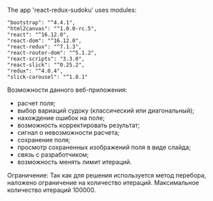 The app 'react-redux-sudoku'  uses modules:

    "bootstrap": "^4.4.1",
    "html2canvas": "^1.0.0-rc.5",
    "react": "^16.12.0",
    "react-dom": "^16.12.0",
    "react-redux": "^7.1.3",
    "react-router-dom": "^5.1.2",
    "react-scripts": "3.3.0",
    "react-slick": "^0.25.2",
    "redux": "^4.0.4",
    "slick-carousel": "^1.8.1"

Возможности данного веб-приложения:
- расчет поля;
- выбор вариаций судоку (классический или диагональный);
- нахождение ошибок на поле;
- возможность корректировать результат;
- сигнал о невозможности расчета;
- сохранение поля;
- просмотр сохраненных изображений поля в виде слайда;
- связь с разработчиком;
- возможность менять лимит итераций.

Ограничение:
   Так как для решения используется метод перебора, 
наложено ограничение на количество итераций.
Максимальное количество итераций 100000.


